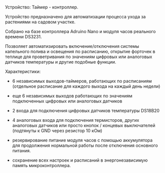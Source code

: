 Устройство: Таймер - контроллер.

Устройство предназначено для автоматизации процесса ухода за растениями на садовом участке.

Собрано на базе контроллера Adruino Nano и модуля часов реального времени DS3231.

Позволяет автоматизировать включение/отключения системы капельного полива и освещения по расписанию, открытие форточек в теплице для проветривания по значениям цифровых или аналоговых датчиков температуры и другие подобные функции.

Характеристики:

- 6 независимых выходов-таймеров, работающих по расписаниям (отдельное расписание для каждого выхода на каждый день недели)

- еще 6 независимых выходов работающих по значениям подключенных цифровых или аналоговых датчиков

- 2 входа для подключения цифровых датчиков температуры DS18B20

- 4 аналоговых входа для подключения термисторов, других аналоговых датчиков или просто кнопок / концевых выключателей (подтянуты к GND через резистор 10 кОм)

- резервирование питание модуля часов с помощью аккумулятора для продолжения нормальной работы после отключения основного питания.

- сохранение всех настроек и расписаний в энергонезависимую память микроконтроллера.
